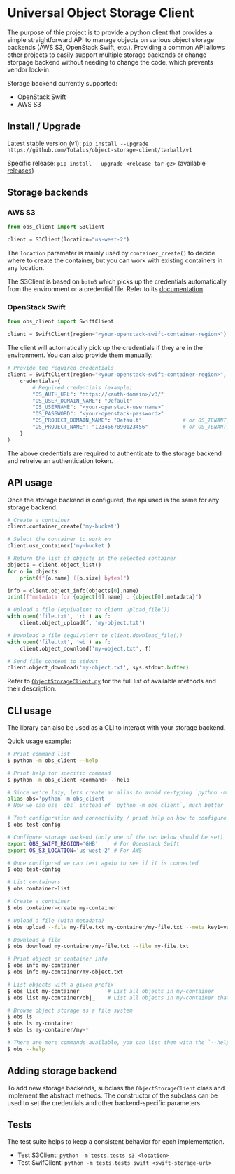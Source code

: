 
# Universal Object Storage Client

The purpose of thie project is to provide a python client that provides a simple straightforward API to manage objects on various object storage backends (AWS S3, OpenStack Swift, etc.). Providing a common API allows other projects to easily support multiple storage backends or change storpage backend without needing to change the code, which prevents vendor lock-in.

Storage backend currently supported:
- OpenStack Swift
- AWS S3

## Install / Upgrade

Latest stable version (v1): `pip install --upgrade https://github.com/Totalus/object-storage-client/tarball/v1`

Specific release: `pip install --upgrade <release-tar-gz>` (available [releases](https://github.com/Totalus/object-storage-client/archive/refs/tags/1.0.0.tar.gz))

## Storage backends

### AWS S3

```py
from obs_client import S3Client

client = S3Client(location="us-west-2")
```

The `location` parameter is mainly used by `container_create()` to decide where to create the container, but you can work with existing containers in any location.

The S3Client is based on `boto3` which picks up the credentials automatically from the environment or a credential file. Refer to its [documentation](https://boto3.amazonaws.com/v1/documentation/api/latest/guide/credentials.html).


### OpenStack Swift

```py
from obs_client import SwiftClient

client = SwiftClient(region="<your-openstack-swift-container-region>")
```

The client will automatically pick up the credentials if they are in the environment. You can also provide them manually:

```py
# Provide the required credentials
client = SwiftClient(region="<your-openstack-swift-container-region>",
    credentials={
        # Required credentials (example)
        "OS_AUTH_URL": "https://<auth-domain>/v3/"
        "OS_USER_DOMAIN_NAME": "Default"
        "OS_USERNAME": "<your-openstack-username>"
        "OS_PASSWORD": "<your-openstack-password>"
        "OS_PROJECT_DOMAIN_NAME": "Default"             # or OS_TENANT_NAME
        "OS_PROJECT_NAME": "1234567890123456"           # or OS_TENANT_ID
    }
)
```

The above credentials are required to authenticate to the storage backend and retreive an authentication token.

## API usage

Once the storage backend is configured, the api used is the same for any storage backend.

```py
# Create a container
client.container_create('my-bucket')

# Select the container to work on
client.use_container('my-bucket')

# Return the list of objects in the selected container
objects = client.object_list()
for o in objects:
    print(f"{o.name} ({o.size} bytes)")

info = client.object_info(objects[0].name)
print(f"metadata for {object[0].name} : {object[0].metadata}")

# Upload a file (equivalent to client.upload_file())
with open('file.txt', 'rb') as f:
    client.object_upload(f, 'my-object.txt')

# Download a file (equivalent to client.download_file())
with open('file.txt', 'wb') as f:
    client.object_download('my-object.txt', f)

# Send file content to stdout
client.object_download('my-object.txt', sys.stdout.buffer)
```

Refer to [`ObjectStorageClient.py`](./src/ObjectStorageClient.py) for the full list of available methods and their description.


## CLI usage

The library can also be used as a CLI to interact with your storage backend.

Quick usage example:
```bash
# Print command list
$ python -m obs_client --help

# Print help for specific command
$ python -m obs_client <command> --help

# Since we're lazy, lets create an alias to avoid re-typing `python -m obs_client` each time
alias obs='python -m obs_client'
# Now we can use `obs` instead of `python -m obs_client`, much better

# Test configuration and connectivity / print help on how to configure
$ obs test-config

# Configure storage backend (only one of the two below should be set)
export OBS_SWIFT_REGION='GHB'     # For Openstack Swift
export OS_S3_LOCATION='us-west-2' # For AWS

# Once configured we can test again to see if it is connected
$ obs test-config

# List containers
$ obs container-list

# Create a container
$ obs container-create my-container

# Upload a file (with metadata)
$ obs upload --file my-file.txt my-container/my-file.txt --meta key1=value1 --meta key2=value2

# Download a file
$ obs download my-container/my-file.txt --file my-file.txt

# Print object or container info
$ obs info my-container
$ obs info my-container/my-object.txt

# List objects with a given prefix
$ obs list my-container         # List all objects in my-container
$ obs list my-container/obj_    # List all objects in my-container that have the prefix 'obj_'

# Browse object storage as a file system
$ obs ls
$ obs ls my-container
$ obs ls my-container/my-*

# There are more commands available, you can list them with the `--help` option
$ obs --help
```

## Adding storage backend

To add new storage backends, subclass the `ObjectStorageClient` class and implement the abstract methods. The constructor of the subclass can be used to set the credentials and other backend-specific parameters.

## Tests

The test suite helps to keep a consistent behavior for each implementation.

- Test S3Client: `python -m tests.tests s3 <location>`
- Test SwifClient: `python -m tests.tests swift <swift-storage-url>`